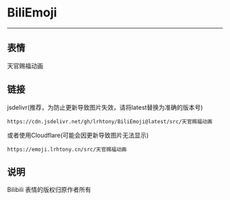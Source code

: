 # BiliEmoji
---
## 表情
天官赐福动画
## 链接
jsdelivr(推荐，为防止更新导致图片失效，请将latest替换为准确的版本号)
```
https://cdn.jsdelivr.net/gh/lrhtony/BiliEmoji@latest/src/天官赐福动画
```
或者使用Cloudflare(可能会因更新导致图片无法显示)
```
https://emoji.lrhtony.cn/src/天官赐福动画
```
## 说明
Bilibili 表情的版权归原作者所有
